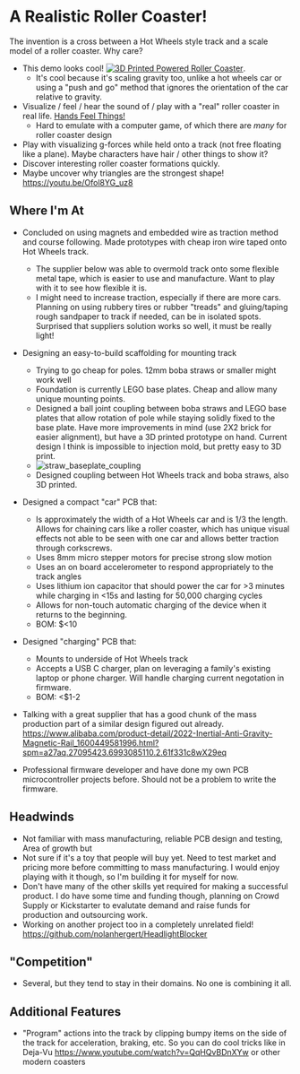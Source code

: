 # A Realistic Roller Coaster!
The invention is a cross between a Hot Wheels style track and a scale model of a roller coaster. Why care?
  * This demo looks cool! [![3D Printed Powered Roller Coaster](https://img.youtube.com/vi/jkkf6wcAqkc/0.jpg)](https://youtu.be/jkkf6wcAqkc?t=412).
    *  It's cool because it's scaling gravity too, unlike a hot wheels car or using a "push and go" method that ignores the orientation of the car relative to gravity.
  * Visualize / feel / hear the sound of / play with a "real" roller coaster in real life. [Hands Feel Things!](http://worrydream.com/ABriefRantOnTheFutureOfInteractionDesign/)
    * Hard to emulate with a computer game, of which there are *many* for roller coaster design
  * Play with visualizing g-forces while held onto a track (not free floating like a plane). Maybe characters have hair / other things to show it?
  * Discover interesting roller coaster formations quickly.
  * Maybe uncover why triangles are the strongest shape! https://youtu.be/Ofol8YG_uz8

## Where I'm At
  * Concluded on using magnets and embedded wire as traction method and course following. Made prototypes with cheap iron wire taped onto Hot Wheels track. 
    * The supplier below was able to overmold track onto some flexible metal tape, which is easier to use and manufacture. Want to play with it to see how flexible it is.
    * I might need to increase traction, especially if there are more cars. Planning on using rubbery tires or rubber "treads" and gluing/taping rough sandpaper to track if needed, can be in isolated spots. Surprised that suppliers solution works so well, it must be really light!
  * Designing an easy-to-build scaffolding for mounting track
    * Trying to go cheap for poles. 12mm boba straws or smaller might work well
    * Foundation is currently LEGO base plates. Cheap and allow many unique mounting points.
    * Designed a ball joint coupling between boba straws and LEGO base plates that allow rotation of pole while staying solidly fixed to the base plate. Have more improvements in mind (use 2X2 brick for easier alignment), but have a 3D printed prototype on hand. Current design I think is impossible to injection mold, but pretty easy to 3D print.
    * ![straw_baseplate_coupling](https://github.com/nolanhergert/realistic-roller-coaster/assets/377502/ebc0e187-9980-4845-8b3c-e45043ca668d)
    * Designed coupling between Hot Wheels track and boba straws, also 3D printed.

  * Designed a compact "car" PCB that:
    * Is approximately the width of a Hot Wheels car and is 1/3 the length. Allows for chaining cars like a roller coaster, which has unique visual effects not able to be seen with one car and allows better traction through corkscrews.
    * Uses 8mm micro stepper motors for precise strong slow motion
    * Uses an on board accelerometer to respond appropriately to the track angles
    * Uses lithium ion capacitor that should power the car for >3 minutes while charging in <15s and lasting for 50,000 charging cycles
    * Allows for non-touch automatic charging of the device when it returns to the beginning.
    * BOM: $<10
  * Designed "charging" PCB that:
    * Mounts to underside of Hot Wheels track
    * Accepts a USB C charger, plan on leveraging a family's existing laptop or phone charger. Will handle charging current negotation in firmware.
    * BOM: <$1-2
  * Talking with a great supplier that has a good chunk of the mass production part of a similar design figured out already. https://www.alibaba.com/product-detail/2022-Inertial-Anti-Gravity-Magnetic-Rail_1600449581996.html?spm=a27aq.27095423.6993085110.2.61f331c8wX29eq
  * Professional firmware developer and have done my own PCB microcontroller projects before. Should not be a problem to write the firmware.

## Headwinds
  * Not familiar with mass manufacturing, reliable PCB design and testing,  Area of growth but 
  * Not sure if it's a toy that people will buy yet. Need to test market and pricing more before committing to mass manufacturing. I would enjoy playing with it though, so I'm building it for myself for now.
  * Don't have many of the other skills yet required for making a successful product. I do have some time and funding though, planning on Crowd Supply or Kickstarter to evalutate demand and raise funds for production and outsourcing work.
  * Working on another project too in a completely unrelated field! https://github.com/nolanhergert/HeadlightBlocker

## "Competition"
  * Several, but they tend to stay in their domains. No one is combining it all.

## Additional Features
  * "Program" actions into the track by clipping bumpy items on the side of the track for acceleration, braking, etc. So you can do cool tricks like in Deja-Vu https://www.youtube.com/watch?v=QqHQvBDnXYw or other modern coasters


